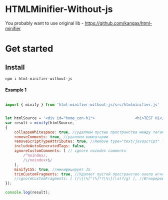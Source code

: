 # HTMLMinifier-Without-js

You probably want to use original lib - https://github.com/kangax/html-minifier

# Get started

## Install
```shell
npm i html-minifier-without-js
```



#### Example 1
```javascript

import { minify } from 'html-minifier-without-js/src/htmlminifier.js'


let htmlSource = '<div id="home_con-h1">                  <h1>TEST H1</h1>                            <h2>TEST H2</h2></div>                <p title="blah" id="moo">    foo       </p>';
var result = minify(htmlSource, 
{
    collapseWhitespace: true, //удаляем пустые пространства между тегами
    removeComments: true, //удаляем коментарии
    removeScriptTypeAttributes: true, //Remove type="text/javascript" from script tags. Other type attribute values are left intact
    includeAutoGeneratedTags: false,
    ignoreCustomComments: [ // ignore noindex comments
        /^noindex/,
        /\/noindex+$/
    ], 
    minifyCSS: true, //минифицирует JS
    trimCustomFragments: true, //Удаляет пустой пространство около игнорируемых элементов
    //ignoreCustomFragments: [ (/\{\%[^\%]*?\%\}(\s)?/g) ], //Игнорирования тега
});

console.log(result);
```